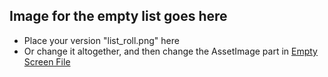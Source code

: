 ## Image for the empty list goes here
- Place your version "list_roll.png" here
- Or change it altogether, and then change the AssetImage part in [Empty Screen File](https://github.com/darkyed/todo_flutter/blob/master/lib/screens/empty_list_screen.dart)
